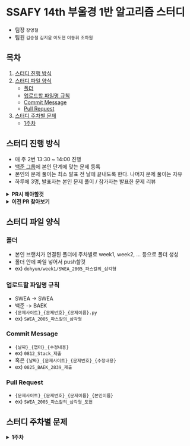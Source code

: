 # SSAFY 14th 부울경 1반 알고리즘 스터디

- 팀장  `장영철`
- 팀원  `김승철` `김지윤` `이도현` `이동휘` `조하원`

## 목차
1. [스터디 진행 방식](#스터디-진행-방식)
2. [스터디 파일 양식](#스터디-파일-양식)
   - [폴더](#폴더)
   - [업로드할 파일명 규칙](#업로드할-파일명-규칙)
   - [Commit Message](#commit-message)
   - [Pull Request](#pull-request)
3. [스터디 주차별 문제](#스터디-주차별-문제)
   - [1주차](#1주차)

## 스터디 진행 방식

- 매 주 2번 13:30 ~ 14:00 진행
- [백준 그룹](https://www.acmicpc.net/group/23834)에 본인 단계에 맞는 문제 등록
- 본인의 문제 풀이는 최소 발표 전 날에 끝내도록 한다. 나머지 문제 풀이는 자유
- 하루에 3명, 발표자는 본인 문제 풀이 / 참가자는 발표한 문제 리뷰

<details><summary> <b>PR시 해야할것</b> </summary>
<div markdown="1">
  
---
  
![이미지1](./assets/readme/how_to_1.png)

- `Pull Requests` 탭을 눌러 본인의 PR 등록 후 네모 박스 안의 `Assignees` 오른쪽 톱니바퀴를 누른다.
---
![이미지2](./assets/readme/how_to_2.png)

- 본인의 이름을 누른다.
- 또는 첫 번째 이미지에서 `assign yourself` 버튼을 눌러도 된다.
---
![이미지1](./assets/readme/how_to_1.png)

- 네모 박스 안의 `Labels` 오른쪽 톱니바퀴를 누른다.
---
![이미지1](./assets/readme/how_to_3.png)

- 적절한 Label을 선택한다.
---
![이미지1](./assets/readme/how_to_4.png)

- 적용된 모습

</div>
</details>

<details><summary> <b>이전 PR 찾아보기</b> </summary>
<div markdown="1">

---
  
![이미지1](./assets/readme/how_to_5.png)

- `Pull Requests` 탭을 눌러 네모 박스 안의 `Closed` 버튼을 누른다.
---
![이미지1](./assets/readme/how_to_6.png)

- 네모 박스 안의 `Assignee`를 누른다.
---
![이미지1](./assets/readme/how_to_7.png)

- 모아 보고싶은 Assignee, 책임자(작성자)를 고른다.
---
![이미지1](./assets/readme/how_to_8.png)

- 책임자별로 PR했던 기록이 나오는 모습

</div>
</details>

## 스터디 파일 양식
  
### 폴더

- 본인 브랜치가 연결된 폴더에 주차별로 week1, week2, ... 등으로 폴더 생성
- 폴더 안에 파일 넣어서 push할것
- ex) `dohyun/week1/SWEA_2005_파스칼의_삼각형`

### 업로드할 파일명 규칙

- SWEA -> SWEA
- 백준 -> BAEK
- `{문제사이트}_{문제번호}_{문제이름}.py`
- ex) `SWEA_2005_파스칼의_삼각형`

### Commit Message

- `{날짜}_{챕터}_{수정내용}`
- ex) `0812_Stack_제출`
- 혹은 `{날짜}_{문제사이트}_{문제번호}_{수정내용}`
- ex) `0825_BAEK_2839_제출`

### Pull Request

- `{문제사이트}_{문제번호}_{문제이름}_{본인이름}`
- ex) `SWEA_2005_파스칼의_삼각형_도현`

## 스터디 주차별 문제

<details><summary> <b>1주차</b> </summary>
<div markdown="1">

|문제|문제 제목|
|:-:|:-:|
|1520|[내리막길](https://www.acmicpc.net/problem/1520)|
|1931|[회의실 배정](https://www.acmicpc.net/problem/1931)|
|2606|[바이러스](https://www.acmicpc.net/problem/2606)|
|17478|[재귀함수가 뭔가요?](https://www.acmicpc.net/problem/17478)|
|17070|[파이프 옮기기 1](https://www.acmicpc.net/problem/17070)|
|11060|[점프 점프](https://www.acmicpc.net/problem/11060)|

</div>
</details>

